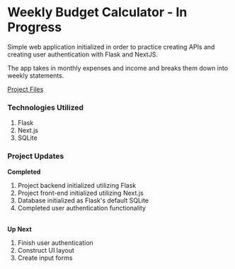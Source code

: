 <h1>Weekly Budget Calculator - In Progress</h1>

<p>Simple web application initialized in order to practice creating APIs and creating user authentication with Flask and NextJS. </p>

<p>The app takes in monthly expenses and income and breaks them down into weekly statements. </p>

[Project Files]()


<h3>Technologies Utilized</h3>
<ol>
<li>Flask</li>
<li>Next.js</li>
<li>SQLite</li>
</ol>

<h3>Project Updates</h3>
<strong>Completed</strong>

<ol>
  <li>Project backend initialized utilizing Flask</li>
  <li>Project front-end initialized utilizing Next.js</li>
  <li>Database initialized as Flask's default SQLite</li>
  <li>Completed user authentication functionality</li>
</ol>

<br>
<strong>Up Next</strong>

<ol>
  <li>Finish user authentication</li>
  <li>Construct UI layout</li>
  <li>Create input forms</li>
</ol>
